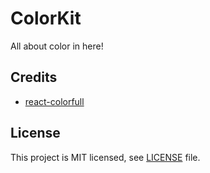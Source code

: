 # ColorKit

All about color in here!

## Credits

- [react-colorfull](https://omgovich.github.io/react-colorful)

## License

This project is MIT licensed, see [LICENSE](LICENSE) file.
